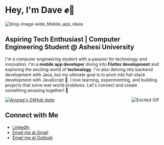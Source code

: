 # Hey, I'm Dave ✊😤

![blog-image-wide_Mobile_app_ideas](https://github.com/user-attachments/assets/18db568d-c4be-4341-a1c0-144093342ba5)

## Aspiring Tech Enthusiast | Computer Engineering Student @ Ashesi University
I'm a computer engineering student with a passion for technology and innovation. 
I'm a **mobile app developer** diving into **Flutter development** and exploring the exciting world of **technology**. 
I'm also delving into backend development with Java, but my ultimate goal is to pivot into full-stack development with JavaScript 🌟. 
I love learning, experimenting, and building projects that solve real-world problems. Let's connect and create something amazing together! 🚀

<div style="display: flex; justify-content: space-between; align-items: center; width: 100%;">
  <a href="https://github.com/anuraghazra/github-readme-stats">
    <img src="https://github-readme-stats.vercel.app/api?username=Davematteer" alt="Anurag's GitHub stats">
  </a>
  <img src="https://i.giphy.com/media/v1.Y2lkPTc5MGI3NjExcWs0MWhxNHR2enE3cnNpNm0zNTNlbDFmYnY5b2JjY3d0anFzbDhzcSZlcD12MV9pbnRlcm5hbF9naWZfYnlfaWQmY3Q9Zw/scZPhLqaVOM1qG4lT9/giphy.gif" alt="Excited GIF" style="margin-left: 20px;">
</div>




## Connect with Me
  - [LinkedIn](https://www.linkedin.com/in/david-amenumey-45972932a)
  - [Email me at Gmail](mailto:davematteer@gmail.com)
  - [Email me at Outlook](mailto:david.amenumey@ashesi.edu.gh)

<!---
Davematteer/Davematteer is a ✨ special ✨ repository because its `README.md` (this file) appears on your GitHub profile.
You can click the Preview link to take a look at your changes.
--->

